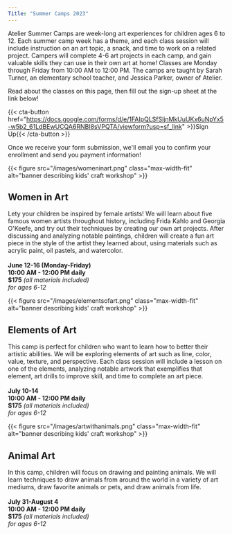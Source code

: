 ```yaml
---
Title: "Summer Camps 2023"
---
```


Atelier Summer Camps are week-long art experiences for children ages 6 to 12. Each summer camp week has a theme, and each class session will include instruction on an art topic, a snack, and time to work on a related project. Campers will complete 4-6 art projects in each camp, and gain valuable skills they can use in their own art at home! Classes are Monday through Friday from 10:00 AM to 12:00 PM. The camps are taught by Sarah Turner, an elementary school teacher, and Jessica Parker, owner of Atelier.

Read about the classes on this page, then fill out the sign-up sheet at the link below!

{{< cta-button href="https://docs.google.com/forms/d/e/1FAIpQLSfSljnMkUuUKx6uNpYx5-w5b2_61LdBEwUCQA6RNBI8sVPQTA/viewform?usp=sf_link" >}}Sign Up{{< /cta-button >}}

Once we receive your form submission, we'll email you to confirm your enrollment and send you payment information!

{{< figure src="/images/womeninart.png" class="max-width-fit" alt="banner describing kids' craft workshop" >}}
## Women in Art

Lety your children be inspired by female artists! We will learn about five famous women artists throughout history, including Frida Kahlo and Georgia O'Keefe, and try out their techniques by creating our own art projects. After discussing and analyzing notable paintings, children will create a fun art piece in the style of the artist they learned about, using materials such as acrylic paint, oil pastels, and watercolor.\
&nbsp; \
__June 12-16 (Monday-Friday)__\
__10:00 AM - 12:00 PM daily__\
__$175__ _(all materials included)_\
_for ages 6-12_

{{< figure src="/images/elementsofart.png" class="max-width-fit" alt="banner describing kids' craft workshop" >}}
## Elements of Art

This camp is perfect for children who want to learn how to better their artistic abilities. We will be exploring elements of art such as line, color, value, texture, and perspective. Each class session will include a lesson on one of the elements, analyzing notable artwork that exemplifies that element, art drills to improve skill, and time to complete an art piece.\
&nbsp; \
__July 10-14__\
__10:00 AM - 12:00 PM daily__\
__$175__ _(all materials included)_\
_for ages 6-12_

{{< figure src="/images/artwithanimals.png" class="max-width-fit" alt="banner describing kids' craft workshop" >}}
## Animal Art

In this camp, children will focus on drawing and painting animals. We will learn techniques to draw animals from around the world in a variety of art mediums, draw favorite animals or pets, and draw animals from life. \
&nbsp; \
__July 31-August 4__\
__10:00 AM - 12:00 PM daily__\
__$175__ _(all materials included)_\
_for ages 6-12_
